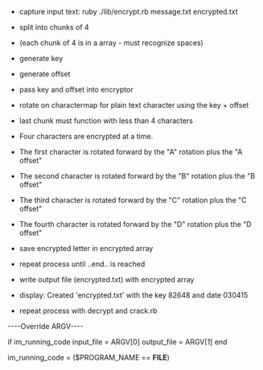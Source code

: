 * capture input text: ruby ./lib/encrypt.rb message.txt encrypted.txt
* split into chunks of 4
* (each chunk of 4 is in a array - must recognize spaces)
* generate key
* generate offset
* pass key and offset into encryptor
* rotate on charactermap for plain text character using the key + offset
* last chunk must function with less than 4 characters

* Four characters are encrypted at a time.
* The first character is rotated forward by the "A" rotation plus the "A offset"
* The second character is rotated forward by the "B" rotation plus the "B offset"
* The third character is rotated forward by the "C" rotation plus the "C offset"
* The fourth character is rotated forward by the "D" rotation plus the "D offset"

* save encrypted letter in encrypted array
* repeat process until ..end.. is reached
* write output file (encrypted.txt) with encrypted array
* display: Created 'encrypted.txt' with the key 82648 and date 030415

* repeat process with decrypt and crack.rb


----Override ARGV----

if im_running_code
  input_file = ARGV[0]
  output_file = ARGV[1]
end

im_running_code = ($PROGRAM_NAME == __FILE__)
